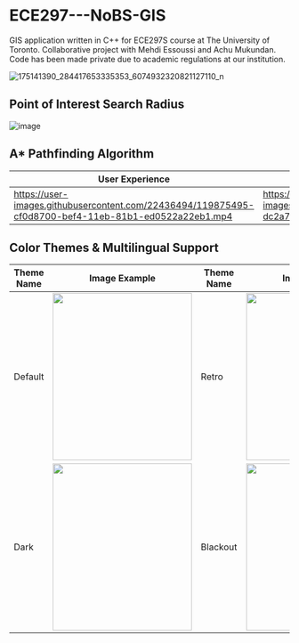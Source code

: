 
# ECE297---NoBS-GIS
GIS application written in C++ for ECE297S course at The University of Toronto. Collaborative project with Mehdi Essoussi and Achu Mukundan.
Code has been made private due to academic regulations at our institution.

![175141390_284417653335353_6074932320821127110_n](https://user-images.githubusercontent.com/22436494/122429634-ec1bff80-cf60-11eb-915b-4a9a6af26422.png)

## 
## Point of Interest Search Radius
![image](https://user-images.githubusercontent.com/22436494/119875102-5f979780-bef4-11eb-852a-1a0aece7388d.png)

## A* Pathfinding Algorithm

User Experience | Algorithm Visualized   
--------------- | --------------------
https://user-images.githubusercontent.com/22436494/119875495-cf0d8700-bef4-11eb-81b1-ed0522a22eb1.mp4 | https://user-images.githubusercontent.com/22436494/119875535-dc2a7600-bef4-11eb-85cd-daf68c95b655.mp4

## Color Themes & Multilingual Support

Theme Name | Image Example  |  Theme Name | Image Example   
------------ | -------------|------------ | -------------
Default | <img src="https://user-images.githubusercontent.com/22436494/119873531-a2587000-bef2-11eb-95cb-96e519a00ce6.png" width="250" height="300" /> | Retro  | <img src="https://user-images.githubusercontent.com/22436494/119873544-a4baca00-bef2-11eb-81e8-19fb440974cf.png" width="250" height="300" />
Dark | <img src="https://user-images.githubusercontent.com/22436494/119873562-a97f7e00-bef2-11eb-8ac0-44c7a976aa03.png" width="250" height="300" /> | Blackout | <img src="https://user-images.githubusercontent.com/22436494/119873551-a71d2400-bef2-11eb-8ee5-63f6c8e50e18.png" width="250" height="300" />












